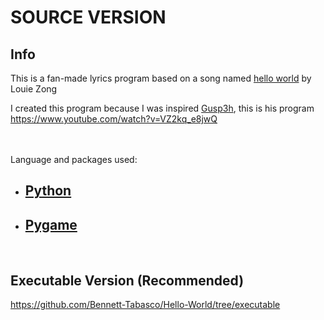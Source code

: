 # SOURCE VERSION

## Info
This is a fan-made lyrics program based on a song named [hello world](https://www.youtube.com/watch?v=Yw6u6YkTgQ4) by Louie Zong

I created this program because I was inspired [Gusp3h](https://www.youtube.com/channel/UCVqRXM_R1_RZJrkhy7ojUeg), this is his program https://www.youtube.com/watch?v=VZ2kq_e8jwQ

<br><br>
Language and packages used:
- ## [Python](https://www.python.org/)
- ## [Pygame](https://www.pygame.org/docs/)
<br>

## Executable Version (Recommended)
https://github.com/Bennett-Tabasco/Hello-World/tree/executable
